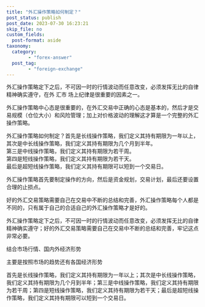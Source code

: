 ```yaml
---
title: "外汇操作策略如何制定？"
post_status: publish
post_date: 2023-07-30 16:23:21
skip_file: no
custom_fields: 
  post-format: aside
taxonomy:
  category:
        - "forex-answer"
  post_tag:
        - "foreign-exchange"
---
```


外汇操作策略定下之后，不可因一时的行情波动而任意改变，必须发挥无比的自律精神确实遵守，在外 汇市 场上纪律是很重要的因素之一。

外汇操作策略中心态是很重要的，在外汇交易中正确的心态是基本的，然后才是交易规模（仓位大小）和风险管理；加上对价格波动的理解这才算是一个完整的外汇操作策略。

外汇操作策略如何制定？首先是长线操作策略，我们定义其持有期限为一年以上，其次是中长线操作策略，我们定义其持有期限为几个月到半年。  
第三是中线操作策略，我们定义其持有期限为若干周。  
第四是短线操作策略，我们定义其持有期限为若干天。  
最后是超短线操作策略，我们定义其持有期限可以短到一个交易日。

外汇操作策略首先要制定操作的方向，然后是资金规划，交易计划，最后还要设置合理的止损点。

好的外汇交易策略需要自己在交易中不断的总结和完善，外汇操作策略每个人都是不同的，只有属于自己的合适自己的外汇操作策略才是好的。

外汇操作策略定下之后，不可因一时的行情波动而任意改变，必须发挥无比的自律精神确实遵守；好的外汇交易策略需要自己在交易中不断的总结和完善，牢记这点非常必要。

结合市场行情、国内外经济形势

主要是按照市场的趋势还有各国经济形势

首先是长线操作策略，我们定义其持有期限为一年以上；其次是中长线操作策略，我们定义其持有期限为几个月到半年；第三是中线操作策略，我们定义其持有期限为若干周；第四是短线操作策略，我们定义其持有期限为若干天；最后是超短线操作策略，我们定义其持有期限可以短到一个交易日。
